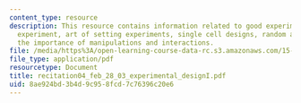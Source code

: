 ```yaml
---
content_type: resource
description: This resource contains information related to good experiment, first
  experiment, art of setting experiments, single cell designs, random assignment,
  the importance of manipulations and interactions.
file: /media/https%3A/open-learning-course-data-rc.s3.amazonaws.com/15-310-managerial-psychology-laboratory-spring-2003/8ae924bd3b4d9c958fcd7c76396c20e6_recitation04_feb_28_03_experimental_designI.pdf
file_type: application/pdf
resourcetype: Document
title: recitation04_feb_28_03_experimental_designI.pdf
uid: 8ae924bd-3b4d-9c95-8fcd-7c76396c20e6
---
```

